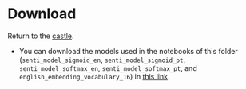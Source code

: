 # Download

Return to the [castle](https://github.com/Nkluge-correa/teeny-tiny_castle).

- You can download the models used in the notebooks of this folder (`senti_model_sigmoid_en`, `senti_model_sigmoid_pt`, `senti_model_softmax_en`, `senti_model_softmax_pt`, and `english_embedding_vocabulary_16`) in [this link](https://drive.google.com/uc?export=download&id=11OwW3jQSWHiy9iZnU1fhaIyVSWAIPEcG).
